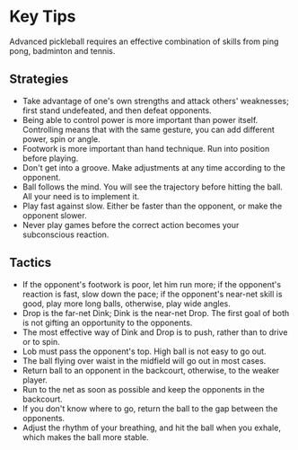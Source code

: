 # Key Tips

Advanced pickleball requires an effective combination of skills from ping pong, badminton and tennis.

## Strategies
* Take advantage of one's own strengths and attack others' weaknesses; first stand undefeated, and then defeat opponents.
* Being able to control power is more important than power itself. Controlling means that with the same gesture, you can add different power, spin or angle.
* Footwork is more important than hand technique. Run into position before playing.
* Don't get into a groove. Make adjustments at any time according to the opponent.
* Ball follows the mind. You will see the trajectory before hitting the ball. All your need is to implement it.
* Play fast against slow. Either be faster than the opponent, or make the opponent slower.
* Never play games before the correct action becomes your subconscious reaction.

## Tactics

* If the opponent's footwork is poor, let him run more; if the opponent's reaction is fast, slow down the pace; if the opponent's near-net skill is good, play more long balls, otherwise, play wide angles.
* Drop is the far-net Dink; Dink is the near-net Drop. The first goal of both is not gifting an opportunity to the opponents.
* The most effective way of Dink and Drop is to push, rather than to drive or to spin.
* Lob must pass the opponent's top. High ball is not easy to go out.
* The ball flying over waist in the midfield will go out in most cases.
* Return ball to an opponent in the backcourt, otherwise, to the weaker player.
* Run to the net as soon as possible and keep the opponents in the backcourt.
* If you don't know where to go, return the ball to the gap between the opponents.
* Adjust the rhythm of your breathing, and hit the ball when you exhale, which makes the ball more stable.
